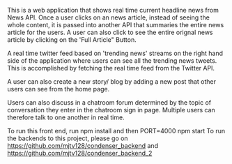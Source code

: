 This is a web application that shows real time current headline news from News API. 
Once a user clicks on an news article, instead of seeing the whole content, it is passed into another API that summaries the entire news article for the users. 
A user can also click to see the entire orignal news article by clicking on the 'Full Article" Button. 

A real time twitter feed based on 'trending news' streams on the right hand side of the application where users can see all the trending news tweets. This is accomplished by fetching the real time feed from the Twitter API. 

A user can also create a new story/ blog by adding a new post that other users can see from the home page. 

Users can also discuss in a chatroom forum determined by the topic of conversation they enter in the chatroom sign in page. Multiple users can therefore talk to one another in real time. 

To run this front end, run npm install and then PORT=4000 npm start
To run the backends to this project, please go on https://github.com/mjtv128/condenser_backend and https://github.com/mjtv128/condenser_backend_2


